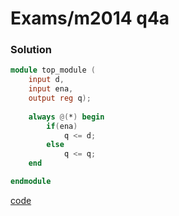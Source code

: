 # Exams/m2014 q4a
### Solution
```Verilog
module top_module (
    input d, 
    input ena,
    output reg q);
    
    always @(*) begin
        if(ena)
            q <= d;
        else
            q <= q;
    end

endmodule
```
[code](./87.v)
